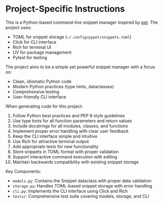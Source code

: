 <!-- Use this file to provide workspace-specific custom instructions to Copilot. For more details, visit https://code.visualstudio.com/docs/copilot/copilot-customization#_use-a-githubcopilotinstructionsmd-file -->

# Project-Specific Instructions

This is a Python-based command-line snippet manager inspired by [pet](https://github.com/knqyf263/pet). The project uses:

- TOML for snippet storage (`~/.config/pypet/snippets.toml`)
- Click for CLI interface
- Rich for terminal UI
- UV for package management
- Pytest for testing

The project aims to be a simple yet powerful snippet manager with a focus on:
- Clean, idiomatic Python code
- Modern Python practices (type hints, dataclasses)
- Comprehensive testing
- User-friendly CLI interface

When generating code for this project:
1. Follow Python best practices and PEP 8 style guidelines
2. Use type hints for all function parameters and return values
3. Include docstrings for all modules, classes, and functions
4. Implement proper error handling with clear user feedback
5. Keep the CLI interface simple and intuitive
6. Use Rich for attractive terminal output
7. Add appropriate tests for new functionality
8. Store snippets in TOML format with proper validation
9. Support interactive command execution with editing
10. Maintain backwards compatibility with existing snippet storage

Key Components:
- `models.py`: Contains the Snippet dataclass with proper data validation
- `storage.py`: Handles TOML-based snippet storage with error handling
- `cli.py`: Implements the CLI interface using Click and Rich
- `tests/`: Comprehensive test suite covering models, storage, and CLI
